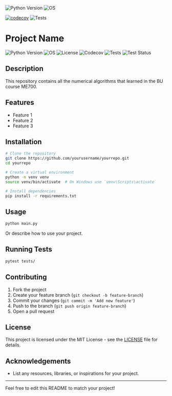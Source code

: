 ![Python Version](https://img.shields.io/badge/python-3.12-blue)
![OS](https://img.shields.io/badge/os-ubuntu%20%7C%20macos%20%7C%20windows-blue)

[![codecov](https://codecov.io/gh/xxTianyan/ME700/branch/main/graph/badge.svg)](https://codecov.io/gh/xxTianyan/ME700)
![Tests](https://github.com/xxTianyan/ME700/actions/workflows/ci.yml/badge.svg)

# Project Name

![Python Version](https://img.shields.io/badge/python-3.12-blue)
![OS](https://img.shields.io/badge/os-ubuntu%20%7C%20macos%20%7C%20windows-blue)
![License](https://img.shields.io/badge/license-MIT-green)
![Codecov](https://img.shields.io/badge/codecov-100%25-brightgreen)
![Tests](https://img.shields.io/github/actions/workflow/status/yourusername/yourrepo/tests.yml?label=Run%20Tests)
![Test Status](https://img.shields.io/badge/tests-passing-brightgreen)

## Description
This repository contains all the numerical algorithms that learned in the BU course ME700. 

## Features
- Feature 1
- Feature 2
- Feature 3

## Installation
```sh
# Clone the repository
git clone https://github.com/yourusername/yourrepo.git
cd yourrepo

# Create a virtual environment
python -m venv venv
source venv/bin/activate  # On Windows use `venv\Scripts\activate`

# Install dependencies
pip install -r requirements.txt
```

## Usage
```sh
python main.py
```
Or describe how to use your project.

## Running Tests
```sh
pytest tests/
```

## Contributing
1. Fork the project
2. Create your feature branch (`git checkout -b feature-branch`)
3. Commit your changes (`git commit -m 'Add new feature'`)
4. Push to the branch (`git push origin feature-branch`)
5. Open a pull request

## License
This project is licensed under the MIT License - see the [LICENSE](LICENSE) file for details.

## Acknowledgements
- List any resources, libraries, or inspirations for your project.

---
Feel free to edit this README to match your project!


